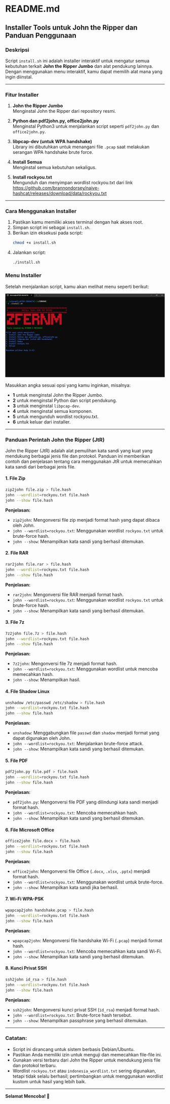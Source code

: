 # README.md

## Installer Tools untuk John the Ripper dan Panduan Penggunaan

### Deskripsi  
Script `install.sh` ini adalah installer interaktif untuk mengatur semua kebutuhan terkait **John the Ripper Jumbo** dan alat pendukung lainnya. Dengan menggunakan menu interaktif, kamu dapat memilih alat mana yang ingin diinstal.  

---
### Fitur Installer  
1. **John the Ripper Jumbo**  
   Menginstal John the Ripper dari repository resmi.

2. **Python dan pdf2john.py, office2john.py**  
   Menginstal Python3 untuk menjalankan script seperti `pdf2john.py` dan `office2john.py`.

3. **libpcap-dev (untuk WPA handshake)**  
   Library ini dibutuhkan untuk menangani file `.pcap` saat melakukan serangan WPA handshake brute force.

4. **Install Semua**  
   Menginstal semua kebutuhan sekaligus.

4. **Install rockyou.txt**  
   Mengunduh dan menyimpan wordlist rockyou.txt dari link
   https://github.com/brannondorsey/naive-hashcat/releases/download/data/rockyou.txt

---
### Cara Menggunakan Installer
1. Pastikan kamu memiliki akses terminal dengan hak akses root.  
2. Simpan script ini sebagai `install.sh`.  
3. Berikan izin eksekusi pada script:  
   ```bash
   chmod +x install.sh
   ```  
4. Jalankan script:  
   ```bash
   ./install.sh
   ```

### Menu Installer  
Setelah menjalankan script, kamu akan melihat menu seperti berikut:  

![Output](<Output_John_The_Ripper.png>)

Masukkan angka sesuai opsi yang kamu inginkan, misalnya:
- **1** untuk menginstal John the Ripper Jumbo.
- **2** untuk menginstal Python dan script pendukung.
- **3** untuk menginstal `libpcap-dev`.
- **4** untuk menginstal semua komponen.
- **5** untuk mengunduh wordlist rockyou.txt.
- **6** untuk keluar dari installer.

---
### Panduan Perintah John the Ripper (JtR)
John the Ripper (JtR) adalah alat pemulihan kata sandi yang kuat yang mendukung berbagai jenis file dan protokol. Panduan ini memberikan contoh dan penjelasan tentang cara menggunakan JtR untuk memecahkan kata sandi dari berbagai jenis file.

#### 1. File Zip  
```bash
zip2john file.zip > file.hash
john --wordlist=rockyou.txt file.hash
john --show file.hash
```
**Penjelasan:**  
- `zip2john`: Mengonversi file zip menjadi format hash yang dapat dibaca oleh John.
- `john --wordlist=rockyou.txt`: Menggunakan wordlist `rockyou.txt` untuk brute-force hash.
- `john --show`: Menampilkan kata sandi yang berhasil ditemukan.

#### 2. File RAR  
```bash
rar2john file.rar > file.hash
john --wordlist=rockyou.txt file.hash
john --show file.hash
```
**Penjelasan:**  
- `rar2john`: Mengonversi file RAR menjadi format hash.
- `john --wordlist=rockyou.txt`: Menggunakan wordlist `rockyou.txt` untuk brute-force hash.
- `john --show`: Menampilkan kata sandi yang berhasil ditemukan.

#### 3. File 7z  
```bash
7z2john file.7z > file.hash
john --wordlist=rockyou.txt file.hash
john --show file.hash
```
**Penjelasan:**  
- `7z2john`: Mengonversi file 7z menjadi format hash.
- `john --wordlist=rockyou.txt`: Menggunakan wordlist untuk mencoba memecahkan hash.
- `john --show`: Menampilkan hasil.

#### 4. File Shadow Linux  
```bash
unshadow /etc/passwd /etc/shadow > file.hash
john --wordlist=rockyou.txt file.hash
john --show file.hash
```
**Penjelasan:**  
- `unshadow`: Menggabungkan file `passwd` dan `shadow` menjadi format yang dapat digunakan oleh John.
- `john --wordlist=rockyou.txt`: Menjalankan brute-force attack.
- `john --show`: Menampilkan kata sandi yang berhasil ditemukan.

#### 5. File PDF  
```bash
pdf2john.py file.pdf > file.hash
john --wordlist=rockyou.txt file.hash
john --show file.hash
```
**Penjelasan:**  
- `pdf2john.py`: Mengonversi file PDF yang dilindungi kata sandi menjadi format hash.
- `john --wordlist=rockyou.txt`: Mencoba memecahkan hash.
- `john --show`: Menampilkan kata sandi yang berhasil ditemukan.

#### 6. File Microsoft Office  
```bash
office2john file.docx > file.hash
john --wordlist=rockyou.txt file.hash
john --show file.hash
```
**Penjelasan:**  
- `office2john`: Mengonversi file Office (`.docx`, `.xlsx`, `.pptx`) menjadi format hash.
- `john --wordlist=rockyou.txt`: Menggunakan wordlist untuk brute-force.
- `john --show`: Menampilkan kata sandi jika berhasil.

#### 7. Wi-Fi WPA-PSK  
```bash
wpapcap2john handshake.pcap > file.hash
john --wordlist=rockyou.txt file.hash
john --show file.hash
```
**Penjelasan:**  
- `wpapcap2john`: Mengonversi file handshake Wi-Fi (`.pcap`) menjadi format hash.
- `john --wordlist=rockyou.txt`: Mencoba memecahkan kata sandi Wi-Fi.
- `john --show`: Menampilkan kata sandi yang berhasil ditemukan.

#### 8. Kunci Privat SSH  
```bash
ssh2john id_rsa > file.hash
john --wordlist=rockyou.txt file.hash
john --show file.hash
```
**Penjelasan:**  
- `ssh2john`: Mengonversi kunci privat SSH (`id_rsa`) menjadi format hash.
- `john --wordlist=rockyou.txt`: Brute-force hash tersebut.
- `john --show`: Menampilkan passphrase yang berhasil ditemukan.

---
### Catatan:
- Script ini dirancang untuk sistem berbasis Debian/Ubuntu.  
- Pastikan Anda memiliki izin untuk menguji dan memecahkan file-file ini.  
- Gunakan versi terbaru dari John the Ripper untuk mendukung jenis file dan protokol terbaru.
- Wordlist `rockyou.txt` atau `indonesia_wordlist.txt` sering digunakan, tetapi tidak selalu berhasil; pertimbangkan untuk menggunakan wordlist kustom untuk hasil yang lebih baik.

---
**Selamat Mencoba! 🚀**

